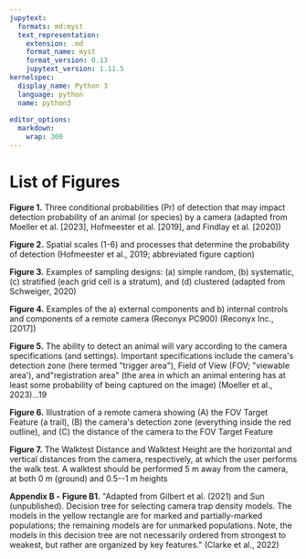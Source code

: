 ```yaml
---
jupytext:
  formats: md:myst
  text_representation:
    extension: .md
    format_name: myst
    format_version: 0.13
    jupytext_version: 1.11.5
kernelspec:
  display_name: Python 3
  language: python
  name: python3
  
editor_options: 
  markdown: 
    wrap: 300
---
```


# List of Figures

**Figure 1.** Three conditional probabilities (Pr) of detection that may impact detection probability of an animal (or species) by a camera (adapted from Moeller et al. [2023], Hofmeester et al. [2019], and Findlay et al. [2020])

**Figure 2.** Spatial scales (1-6) and processes that determine the probability of detection (Hofmeester et al., 2019; abbreviated figure caption)

**Figure 3.** Examples of sampling designs: (a) simple random, (b) systematic, (c) stratified (each grid cell is a stratum), and (d) clustered (adapted from Schweiger, 2020)

**Figure 4.** Examples of the a) external components and b) internal controls and components of a remote camera (Reconyx PC900) (Reconyx Inc., [2017])

**Figure 5.** The ability to detect an animal will vary according to the camera specifications (and settings). Important specifications include the camera's detection zone (here termed "trigger area"), Field of View (FOV; "viewable area'), and"registration area" (the area in which an animal entering has at least some probability of being captured on the image) (Moeller et al., 2023)...19

**Figure 6.** Illustration of a remote camera showing (A) the FOV Target Feature (a trail), (B) the camera's detection zone (everything inside the red outline), and (C) the distance of the camera to the FOV Target Feature

**Figure 7.** The Walktest Distance and Walktest Height are the horizontal and vertical distances from the camera, respectively, at which the user performs the walk test. A walktest should be performed 5 m away from the camera, at both 0 m (ground) and 0.5--1 m heights

**Appendix B -** **Figure B1.** "Adapted from Gilbert et al. (2021) and Sun (unpublished). Decision tree for selecting camera trap density models. The models in the yellow rectangle are for marked and partially-marked populations; the remaining models are for unmarked populations. Note, the models in this decision tree are not necessarily ordered from strongest to weakest, but rather are organized by key features." (Clarke et al., 2022)
